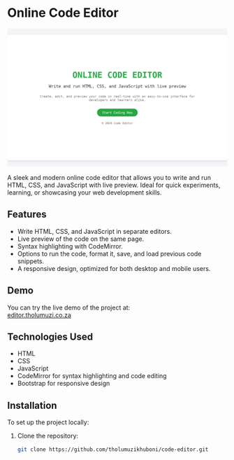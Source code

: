 # Online Code Editor

![Preview Image](./src/images/image.png)

A sleek and modern online code editor that allows you to write and run HTML, CSS, and JavaScript with live preview. Ideal for quick experiments, learning, or showcasing your web development skills.

## Features

- Write HTML, CSS, and JavaScript in separate editors.
- Live preview of the code on the same page.
- Syntax highlighting with CodeMirror.
- Options to run the code, format it, save, and load previous code snippets.
- A responsive design, optimized for both desktop and mobile users.

## Demo

You can try the live demo of the project at:  
[editor.tholumuzi.co.za](https://editor.tholumuzi.co.za)

## Technologies Used

- HTML
- CSS
- JavaScript
- CodeMirror for syntax highlighting and code editing
- Bootstrap for responsive design

## Installation

To set up the project locally:

1. Clone the repository:
   ```bash
   git clone https://github.com/tholumuzikhuboni/code-editor.git

